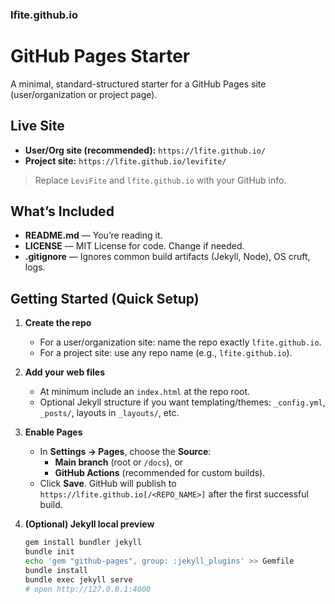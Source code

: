 ### lfite.github.io
# GitHub Pages Starter

A minimal, standard-structured starter for a GitHub Pages site (user/organization or project page).

## Live Site

- **User/Org site (recommended):** `https://lfite.github.io/`
- **Project site:** `https://lfite.github.io/levifite/`

> Replace `LeviFite` and `lfite.github.io` with your GitHub info.

## What’s Included

- **README.md** — You’re reading it.
- **LICENSE** — MIT License for code. Change if needed.
- **.gitignore** — Ignores common build artifacts (Jekyll, Node), OS cruft, logs.

## Getting Started (Quick Setup)

1. **Create the repo**
   - For a user/organization site: name the repo exactly `lfite.github.io`.
   - For a project site: use any repo name (e.g., `lfite.github.io`).

2. **Add your web files**
   - At minimum include an `index.html` at the repo root.
   - Optional Jekyll structure if you want templating/themes: `_config.yml`, `_posts/`, layouts in `_layouts/`, etc.

3. **Enable Pages**
   - In **Settings → Pages**, choose the **Source**:
     - **Main branch** (root or `/docs`), or
     - **GitHub Actions** (recommended for custom builds).
   - Click **Save**. GitHub will publish to `https://lfite.github.io[/<REPO_NAME>]` after the first successful build.

4. **(Optional) Jekyll local preview**
   ```bash
   gem install bundler jekyll
   bundle init
   echo 'gem "github-pages", group: :jekyll_plugins' >> Gemfile
   bundle install
   bundle exec jekyll serve
   # open http://127.0.0.1:4000
